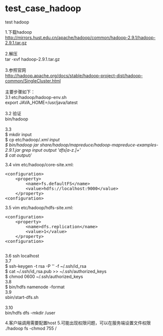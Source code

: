 # test_case_hadoop
test hadoop

1.下载hadoop</br>
http://mirrors.hust.edu.cn/apache/hadoop/common/hadoop-2.9.1/hadoop-2.9.1.tar.gz</br>
</br>
2.解压</br>
tar -xvf hadoop-2.9.1.tar.gz</br>
</br>
3.参照官网</br>
http://hadoop.apache.org/docs/stable/hadoop-project-dist/hadoop-common/SingleCluster.html</br>
</br>
主要步骤如下：</br>
3.1  etc/hadoop/hadoop-env.sh </br>
export JAVA_HOME=/usr/java/latest</br>
</br>
3.2 验证</br>
bin/hadoop</br>
</br>
3.3</br>
$ mkdir input</br>
$ cp etc/hadoop/*.xml input</br>
$ bin/hadoop jar share/hadoop/mapreduce/hadoop-mapreduce-examples-2.9.1.jar grep input output 'dfs[a-z.]+'</br>
$ cat output/*</br>

3.4 vim etc/hadoop/core-site.xml:</br>
<pre>
&lt;configuration&gt;
&nbsp;&nbsp;&nbsp;&nbsp;&lt;property&gt;
&nbsp;&nbsp;&nbsp;&nbsp;&nbsp;&nbsp;&nbsp;&nbsp;&lt;name&gt;fs.defaultFS&lt;/name&gt;
&nbsp;&nbsp;&nbsp;&nbsp;&nbsp;&nbsp;&nbsp;&nbsp;&lt;value&gt;hdfs://localhost:9000&lt;/value&gt;
&nbsp;&nbsp;&nbsp;&nbsp;&lt;/property&gt;
&lt;configuration&gt;
</pre>

3.5 vim etc/hadoop/hdfs-site.xml:</br>
<pre>
&lt;configuration&gt;
&nbsp;&nbsp;&nbsp;&nbsp;&lt;property&gt;
&nbsp;&nbsp;&nbsp;&nbsp;&nbsp;&nbsp;&nbsp;&nbsp;&lt;name&gt;dfs.replication&lt;/name&gt;
&nbsp;&nbsp;&nbsp;&nbsp;&nbsp;&nbsp;&nbsp;&nbsp;&lt;value&gt;1&lt;/value&gt;
&nbsp;&nbsp;&nbsp;&nbsp;&lt;/property&gt;
&lt;configuration&gt;
</pre>

</br>
3.6 ssh localhost</br>
3.7</br>
  $ ssh-keygen -t rsa -P '' -f ~/.ssh/id_rsa</br>
  $ cat ~/.ssh/id_rsa.pub >> ~/.ssh/authorized_keys</br>
  $ chmod 0600 ~/.ssh/authorized_keys</br>
3.8</br>
  $ bin/hdfs namenode -format</br>
3.9</br>
  sbin/start-dfs.sh</br>
  </br>
3.10</br>
  bin/hdfs dfs -mkdir /user</br>
  

4.客户端调用需要配置host
5.可能出现权限问题，可以在服务端设置文件权限
./hadoop fs -chmod 755 /
  
  


